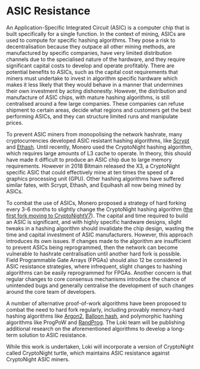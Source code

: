 # ASIC Resistance

An Application-Specific Integrated Circuit (ASIC) is a computer chip that is built specifically for a single function. In  the context of mining, ASICs are used to compute for specific hashing algorithms. They pose a risk to decentralisation  because they outpace all other mining methods, are manufactured by specific companies, have very limited distribution channels due to the specialised nature of the hardware, and they require significant capital costs to develop and operate profitably. There are potential benefits to ASICs, such as the capital cost requirements that miners must undertake to invest in algorithm specific hardware which makes it less likely that they would behave in a manner that undermines their own investment by acting dishonestly.  However, the distribution and manufacture of ASIC chips, with mature hashing algorithms, is still centralised around a few large companies. These companies can refuse shipment to certain areas, decide what regions and customers get the best performing ASICs, and they can structure limited runs and manipulate prices.

To prevent ASIC miners from monopolising the network hashrate,  many cryptocurrencies developed ASIC resistant hashing algorithms, like [Scrypt](https://litecoin.info/index.php/Scrypt) and [Ethash](https://github.com/ethereum/wiki/wiki/Ethash). Until recently, Monero used the CryptoNight hashing algorithm, which requires large amounts of L3 cache to  operate. In theory, this should have made it difficult to produce an ASIC chip due to large memory requirements. However in 2018 Bitmain released the X3, a CryptoNight specific ASIC that could effectively mine at ten times the speed of a graphics processing unit (GPU). Other hashing algorithms have suffered similar fates, with Scrypt, Ethash, and Equihash all now being mined by ASICs.

To combat the use of ASICs, Monero proposed a strategy of hard forking every 3-6 months to slightly change the CryptoNight hashing algorithm ([the first fork moving to CryptoNightV7](https://github.com/monero-project/monero/pull/3253/files/e136bc6b8a480426f7565b721ca2ccf75547af62)). The capital and time required to build an ASIC is significant, and with highly specific hardware designs, slight tweaks in a hashing algorithm should invalidate the chip design, wasting the time and capital investment of ASIC manufacturers. However, this approach introduces its own issues. If changes made to the algorithm are insufficient to prevent ASICs being reprogrammed, then the network can become vulnerable to hashrate  centralisation until another hard fork is possible. Field Programmable Gate Arrays (FPGAs) should also 12 be considered in ASIC resistance strategies, where infrequent, slight changes to hashing algorithms can be easily reprogrammed for FPGAs.  Another concern is that regular changes to core consensus mechanisms introduce the chance of unintended bugs and generally centralise the development of such changes around the core team of developers.

A number of alternative proof-of-work algorithms have been proposed to combat the need to hard fork regularly, including provably memory-hard hashing algorithms like [Argon2](https://password-hashing.net/argon2-specs.pdf), [Balloon hash](https://eprint.iacr.org/2016/027.pdf), and polymorphic hashing algorithms like ProgPoW and [RandProg](https://github.com/hyc/randprog). The Loki team will be publishing additional research on the aforementioned algorithms to develop a long-term solution to ASIC resistance.

While this work is undertaken, Loki will incorporate a version of CryptoNight called CryptoNight turtle, which maintains ASIC resistance against CryptoNight ASIC miners.